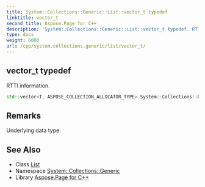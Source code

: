 ```yaml
---
title: System::Collections::Generic::List::vector_t typedef
linktitle: vector_t
second_title: Aspose.Page for C++
description: 'System::Collections::Generic::List::vector_t typedef. RTTI information in C++.'
type: docs
weight: 6000
url: /cpp/system.collections.generic/list/vector_t/
---
```

## vector_t typedef


RTTI information.

```cpp
std::vector<T, ASPOSE_COLLECTION_ALLOCATOR_TYPE> System::Collections::Generic::List< T >::vector_t
```

## Remarks


Underlying data type. 
## See Also

* Class [List](../)
* Namespace [System::Collections::Generic](../../)
* Library [Aspose.Page for C++](../../../)
